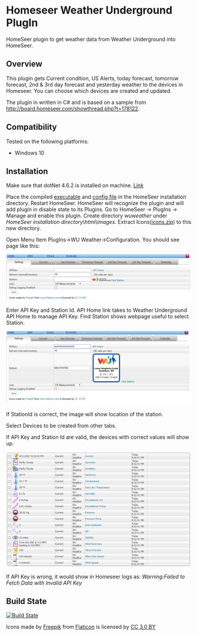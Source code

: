 Homeseer Weather Underground PlugIn
=====================================
HomeSeer plugin to get weather data from Weather Underground into HomeSeer.

Overview
--------
This plugin gets Current condition, US Alerts, today forecast, tomorrow forecast, 2nd & 3rd day forecast and yesterday weather to the devices in Homeseer. You can choose which devices are created and updated.

The plugin in written in C# and is based on a sample from http://board.homeseer.com/showthread.php?t=178122.

Compatibility
------------
Tested on the following platforms:
* Windows 10 

Installation
-----------
Make sure that dotNet 4.6.2 is installed on machine. [Link](https://support.microsoft.com/en-us/help/3151802/the-.net-framework-4.6.2-web-installer-for-windows)

Place the compiled [executable](https://ci.appveyor.com/project/dk307/hspi-wuweather/build/artifacts?branch=master) and [config file](https://ci.appveyor.com/project/dk307/hspi-wuweather/build/artifacts?branch=master) in the HomeSeer installation directory. Restart HomeSeer. HomeSeer will recognize the plugin and will add plugin in disable state to its Plugins. Go to HomeSeer -> PlugIns -> Manage and enable this plugin. Create directory *wuweather* under *HomeSeer installation directory\html\images*. Extract Icons([icons.zip](/asserts/Icons.zip)) to this new directory.

Open Menu Item PlugIns->WU Weather->Configuration. You should see page like this:

![Initial Configuration Page](/asserts/Initial.png "Initial Configuration Setting Page")

Enter API Key and Station Id. API Home link takes to Weather Underground API Home to manage API Key. Find Station shows webpage useful to select Station.

![Station Configured Page](/asserts/Configured.png "Configuration Set Page")

If StationId is correct, the image will show location of the station.

Select Devices to be created from other tabs.

If API Key and Station Id are valid, the devices with correct values will show up.

![Devices](/asserts/Devices.png "Devices")

If API Key is wrong, it would show in Homeseer logs as:
*Warning:Failed to Fetch Data with Invalid API Key*

Build State
-----------
[![Build State](https://ci.appveyor.com/api/projects/status/github/dk307/HSPI_WUWeather?branch=master&svg=true)](https://ci.appveyor.com/project/dk307/hspi-wuweather/build/artifacts?branch=master)

 Icons made by  [Freepik](http://www.freepik.com) from [Flaticon](http://www.flaticon.com) is licensed by [CC 3.0 BY](http://creativecommons.org/licenses/by/3.0/)

